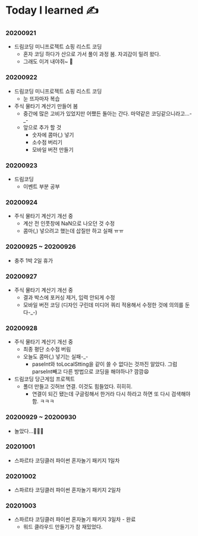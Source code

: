 # Today I learned ✍️

### 20200921
* 드림코딩 미니프로젝트 쇼핑 리스트 코딩
  * 혼자 코딩 하다가 산으로 가서 풀이 과정 봄. 자괴감이 밀려 왔다.
  * 그래도 이겨 내야쥐~ 🤧
  
### 20200922
* 드림코딩 미니프로젝트 쇼핑 리스트 코딩
  * 눈 뜨자마자 복습
* 주식 물타기 계산기 만들어 봄
  * 중간에 많은 고비가 있었지만 어쨌든 돌아는 간다. 마약같은 코딩같으니라고...-_-
  * 앞으로 추가 할 것
    * 숫자에 콤마(,) 넣기
    * 소수점 버리기
    * 모바일 버전 만들기
  
### 20200923
* 드림코딩
  * 이벤트 부분 공부
  
### 20200924
* 주식 물타기 계산기 개선 중
  * 계산 전 인풋창에 NaN으로 나오던 것 수정
  * 콤마(,) 넣으려고 했는데 삽질만 하고 실패 ㅠㅠ
  
### 20200925 ~ 20200926
* 충주 1박 2일 휴가

### 20200927
* 주식 물타기 계산기 개선 중
  * 결과 박스에 포커싱 제거, 입력 안되게 수정
  * 모바일 버전 코딩 (디자인 구린데 미디어 쿼리 적용해서 수정한 것에 의의를 둔다-_-)
  
### 20200928
* 주식 물타기 계산기 개선 중
  * 최종 평단 소수점 버림
  * 오늘도 콤마(,) 넣기는 실패-_-
    * paseInt와 toLocalStting을 같이 쓸 수 없다는 것까진 알았다. 그럼 parseInt빼고 다른 방법으로 코딩을 해야하나? 깜깜😩
* 드림코딩 당근게임 프로젝트
  * 폴더 만들고 깃허브 연결. 이것도 힘들었다. 히히히.
    * 연결이 되긴 됐는데 구글링해서 한거라 다시 하라고 하면 또 다시 검색해야함. ㅋㅋㅋ
    
### 20200929 ~ 20200930
* 놀았다...🤹🏻‍♂️

### 20201001
* 스파르타 코딩클러  파이썬 혼자놀기 패키지 1일차

### 20201002
* 스파르타 코딩클러  파이썬 혼자놀기 패키지 2일차

### 20201003
* 스파르타 코딩클러  파이썬 혼자놀기 패키지 3일차 - 완료
  * 워드 클라우드 만들기가 참 재밌었다.
